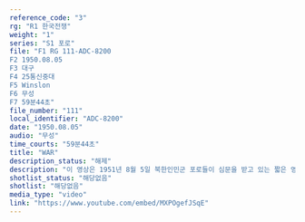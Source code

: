 ```yaml
---
reference_code: "3"
rg: "R1 한국전쟁"
weight: "1"
series: "S1 포로"
file: "F1 RG 111-ADC-8200
F2 1950.08.05
F3 대구 
F4 25통신중대 
F5 Winslon
F6 무성 
F7 59분44초"
file_number: "111"
local_identifier: "ADC-8200"
date: "1950.08.05"
audio: "무성"
time_courts: "59분44초"
title: "WAR"
description_status: "해제"
description: "이 영상은 1951년 8월 5일 북한인민군 포로들이 심문을 받고 있는 짧은 영상이다."
shotlist_status: "해당없음"
shotlist: "해당없음"
media_type: "video"
link: "https://www.youtube.com/embed/MXPOgefJSqE"
---
```

